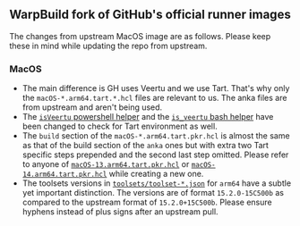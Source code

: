 ## WarpBuild fork of GitHub's official runner images

The changes from upstream MacOS image are as follows. Please keep these in mind while updating the repo from upstream.

### MacOS

- The main difference is GH uses Veertu and we use Tart. That's why only the `macOS-*.arm64.tart.*.hcl` files are relevant to us. The anka files are from upstream and aren't being used.
- The [`isVeertu` powershell helper](/images/macos/scripts/helpers/Common.Helpers.psm1#L107-L109) and the [`is_veertu` bash helper](/images/macos/scripts/helpers/utils.sh#L80-L83) have been changed to check for Tart environment as well.
- The `build` section of the `macOS-*.arm64.tart.pkr.hcl` is almost the same as that of the build section of the `anka` ones but with extra two Tart specific steps prepended and the second last step omitted. Please refer to anyone of [`macOS-13.arm64.tart.pkr.hcl`](/images/macos/templates/macOS-13.arm64.tart.pkr.hcl) or [`macOS-14.arm64.tart.pkr.hcl`](/images/macos/templates/macOS-14.arm64.tart.pkr.hcl) while creating a new one.
- The toolsets versions in [`toolsets/toolset-*.json`](/images/macos/toolsets) for `arm64` have a subtle yet important distinction. The versions are of format `15.2.0-15C500b` as compared to the upstream format of `15.2.0+15C500b`. Please ensure hyphens instead of plus signs after an upstream pull.

